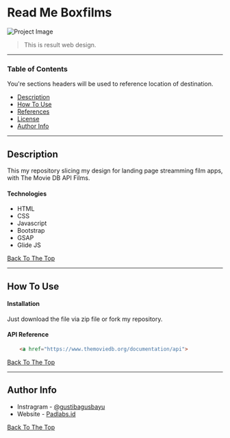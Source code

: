# Read Me Boxfilms

![Project Image](https://user-images.githubusercontent.com/38857598/122139136-dfbd7700-ce7a-11eb-8d3a-41da3c17697d.jpg)

> This is result web design.

---

### Table of Contents
You're sections headers will be used to reference location of destination.

- [Description](#description)
- [How To Use](#how-to-use)
- [References](#references)
- [License](#license)
- [Author Info](#author-info)

---

## Description

This my repository slicing my design for landing page streamming film apps, with The Movie DB API Films.

#### Technologies

- HTML
- CSS
- Javascript
- Bootstrap
- GSAP
- Glide JS


[Back To The Top](#read-me-boxfilms)

---

## How To Use

#### Installation

Just download the file via zip file or fork my repository.


#### API Reference

```html
    <a href="https://www.themoviedb.org/documentation/api">
```
[Back To The Top](#read-me-boxfilms)

---

## Author Info

- Instragram - [@gustibagusbayu](https://instagram.com/gustibagusbayu)
- Website - [Padlabs.id](https://gustibagusbayu.github.io/)

[Back To The Top](#read-me-boxfilms)
